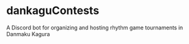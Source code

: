 # dankaguContests
A Discord bot for organizing and hosting rhythm game tournaments in Danmaku Kagura
